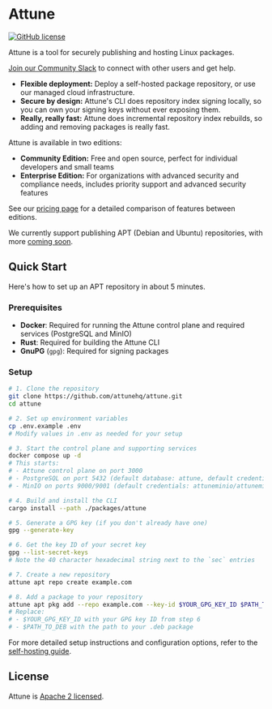 # Attune
[![GitHub license](https://img.shields.io/badge/license-Apache%202.0-blue.svg)](https://github.com/attunehq/attune/blob/main/LICENSE)

Attune is a tool for securely publishing and hosting Linux packages.

[Join our Community Slack](https://join.slack.com/t/attunecommunityslack/shared_invite/zt-33fmjoepy-w5HUiI6P44G15QJlvYhQiw) to connect with other users and get help.

- **Flexible deployment:** Deploy a self-hosted package repository, or use our managed cloud infrastructure.
- **Secure by design:** Attune's CLI does repository index signing locally, so you can own your signing keys without ever exposing them.
- **Really, really fast:** Attune does incremental repository index rebuilds, so adding and removing packages is really fast.

Attune is available in two editions:
- **Community Edition:** Free and open source, perfect for individual developers and small teams
- **Enterprise Edition:** For organizations with advanced security and compliance needs, includes priority support and advanced security features

See our [pricing page](https://www.attunehq.com/pricing) for a detailed comparison of features between editions.

We currently support publishing APT (Debian and Ubuntu) repositories, with more [coming soon](https://attunehq.com).

## Quick Start

Here's how to set up an APT repository in about 5 minutes.

### Prerequisites

- **Docker**: Required for running the Attune control plane and required services (PostgreSQL and MinIO)
- **Rust**: Required for building the Attune CLI
- **GnuPG** (`gpg`): Required for signing packages

### Setup

```bash
# 1. Clone the repository
git clone https://github.com/attunehq/attune.git
cd attune

# 2. Set up environment variables
cp .env.example .env
# Modify values in .env as needed for your setup

# 3. Start the control plane and supporting services
docker compose up -d
# This starts:
# - Attune control plane on port 3000
# - PostgreSQL on port 5432 (default database: attune, default credentials: attune/attune)
# - MinIO on ports 9000/9001 (default credentials: attuneminio/attuneminio)

# 4. Build and install the CLI
cargo install --path ./packages/attune

# 5. Generate a GPG key (if you don't already have one)
gpg --generate-key

# 6. Get the key ID of your secret key
gpg --list-secret-keys
# Note the 40 character hexadecimal string next to the `sec` entries

# 7. Create a new repository
attune apt repo create example.com

# 8. Add a package to your repository
attune apt pkg add --repo example.com --key-id $YOUR_GPG_KEY_ID $PATH_TO_DEB
# Replace:
# - $YOUR_GPG_KEY_ID with your GPG key ID from step 6
# - $PATH_TO_DEB with the path to your .deb package
```

For more detailed setup instructions and configuration options, refer to the [self-hosting guide](./docs/user-guide/self-hosting.md).

## License

Attune is [Apache 2 licensed](./LICENSE).
